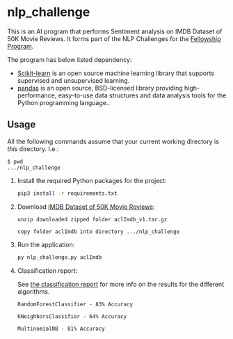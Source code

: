 # nlp_challenge

This is an AI program that performs Sentiment analysis on IMDB Dataset of 50K Movie Reviews.
It forms part of the NLP Challenges for the [Fellowship Program](https://www.fellowship.ai/).

The program has below listed dependency:
- [Scikit-learn](https://scikit-learn.org/stable/) is an open source machine learning library that supports supervised and unsupervised learning.
- [pandas](https://pandas.pydata.org/) is an open source, BSD-licensed library providing high-performance, easy-to-use data structures and data analysis tools for the Python programming language..

## Usage

All the following commands assume that your current working directory is _this_ directory. I.e.:

```console
$ pwd
.../nlp_challenge
```

1. Install the required Python packages for the project:

   ```sh
   pip3 install -r requirements.txt
   ```

1. Download [IMDB Dataset of 50K Movie Reviews](https://ai.stanford.edu/~amaas/data/sentiment/aclImdb_v1.tar.gz):

   ```
   unzip downloaded zipped folder aclImdb_v1.tar.gz
   ```
   
   ```
   copy folder aclImdb into directory .../nlp_challenge
   ```
   
1. Run the application:

   ```sh
   py nlp_challenge.py aclImdb
   ```

1. Classification report:
   
   See [the classification report](./classification_report/) for more info on the results for the different algorithms.
   
   ```
   RandomForestClassifier - 83% Accuracy
   ```
   
   ```
   KNeighborsClassifier - 64% Accuracy
   ```
   
   ```
   MultinomialNB - 81% Accuracy
   ```